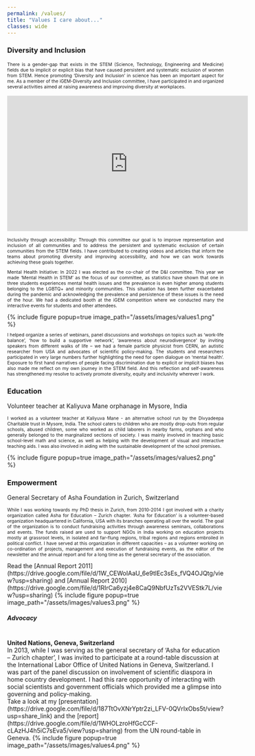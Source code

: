 ```yaml
---
permalink: /values/
title: "Values I care about..."
classes: wide
---
```


### **Diversity and Inclusion**
<p align="justify" style="font-size:0.75em">There is a gender-gap that exists in the STEM (Science, Technology, Engineering and Medicine) fields due to implicit or explicit bias that have caused persistent and systematic exclusion of women from STEM.  Hence promoting ‘Diversity and Inclusion’ in science has been an important aspect for me. As a member of the iGEM-Diversity and Inclusion committee, I have participated in and organized several activities aimed at raising awareness and improving diversity at workplaces.</p>
<p align="center"><iframe title="Introduction: iGEM Diversity &amp; Inclusion Committee" width="560" height="315" src="https://video.igem.org/videos/embed/wVghLVFHxT73CdtuaJYm1S" frameborder="0" allowfullscreen="" sandbox="allow-same-origin allow-scripts allow-popups allow-forms"></iframe></p>
<p align="justify" style="font-size:0.75em">Inclusivity through accessibility: Through this committee our goal is to improve representation and inclusion of all communities and to address the persistent and systematic exclusion of certain communities from the STEM fields. I have contributed to creating videos and articles that inform the teams about promoting diversity and improving accessibility, and how we can work towards achieving these goals together.</p>
<p align="justify" style="font-size:0.75em">Mental Health Initiative: In 2022 I was elected as the co-chair of the D&I committee. This year we made ‘Mental Health in STEM’ as the focus of our committee, as statistics have shown that one in three students experiences mental health issues and the prevalence is even higher among students belonging to the LGBTQ+ and minority communities. This situation has been further exacerbated during the pandemic and acknowledging the prevalence and persistence of these issues is the need of the hour. We had a dedicated booth at the iGEM competition where we conducted many the interactive events for students and other attendees.</p>
{% include figure popup=true image_path="/assets/images/values1.png" %}
<p align="justify" style="font-size:0.75em">I helped organize a series of webinars, panel discussions and workshops on topics such as ‘work-life balance’, ‘how to build a supportive network’, ‘awareness about neurodivergence’ by inviting speakers from different walks of life – we had a female particle physicist from CERN, an autistic researcher from USA and advocates of scientific policy-making. The students and researchers participated in very large numbers further highlighting the need for open dialogue on ‘mental health’. Exposure to first hand narratives of people facing discrimination due to explicit or implicit biases has also made me reflect on my own journey in the STEM field. And this reflection and self-awareness has strengthened my resolve to actively promote diversity, equity and inclusivity wherever I work.</p>

### **Education**
Volunteer teacher at Kaliyuva Mane orphanage in Mysore, India 
<p align="justify" style="font-size:0.75em">I worked as a volunteer teacher at Kaliyuva Mane - an alternative school run by the Divyadeepa Charitable trust in Mysore, India. The school caters to children who are mostly drop-outs from regular schools, abused children, some who worked as child laborers in nearby farms, orphans and who generally belonged to the marginalized sections of society. I was mainly involved in teaching basic school-level math and science, as well as helping with the development of visual and interactive teaching aids. I was also involved in aiding with the sustainable development of the school premises.</p>
{% include figure popup=true image_path="/assets/images/values2.png" %}

### **Empowerment**
General Secretary of Asha Foundation in Zurich, Switzerland
<p align="justify" style="font-size:0.75em">While I was working towards my PhD thesis in Zurich, from 2010-2014 I got involved with a charity organization called Asha for Education – Zurich chapter. ‘Asha for Education’ is a volunteer-based organization headquartered in California, USA with its branches operating all over the world. The goal of the organization is to conduct fundraising activities through awareness seminars, collaborations and events. The funds raised are used to support NGOs in India working on education projects mostly at grassroot levels, in isolated and far-flung regions, tribal regions and regions embroiled in political conflict. I have served at this organization in different capacities – as a volunteer working on co-ordination of projects, management and execution of fundraising events, as the editor of the newsletter and the annual report and for a long time as the general secretary of the association.</p>
Read the [Annual Report 2011](https://drive.google.com/file/d/1W_CEWoIAaU_6e9tlEc3sEs_fVQ4OJQtg/view?usp=sharing) and [Annual Report 2010](https://drive.google.com/file/d/1RIrCa6yzj4e8CaQ9NbfUzTs2VVEStk7L/view?usp=sharing)
{% include figure popup=true image_path="/assets/images/values3.png" %}

<p align="justify" style="font-size:0.75em">
<h5><b>Advocacy</b></h5> <br>
<b>United Nations, Geneva, Switzerland</b> <br>
In 2013, while I was serving as the general secretary of ‘Asha for education – Zurich chapter’, I was invited to participate at a round-table discussion at the International Labor Office of United Nations in Geneva, Switzerland. I was part of the panel discussion on involvement of scientific diaspora in home country development. I had this rare opportunity of interacting with social scientists and government officials which provided me a glimpse into governing and policy-making. <br>
Take a look at my [presentation](https://drive.google.com/file/d/187TtOvXNrYptr2zi_LFV-0QVrIxObs5t/view?usp=share_link) and the [report](https://drive.google.com/file/d/1WHOLzroHfGcCCF-cLAzHJ4h5iC7sEva5/view?usp=sharing) from the UN round-table in Geneva.
{% include figure popup=true image_path="/assets/images/values4.png" %}
</p>




